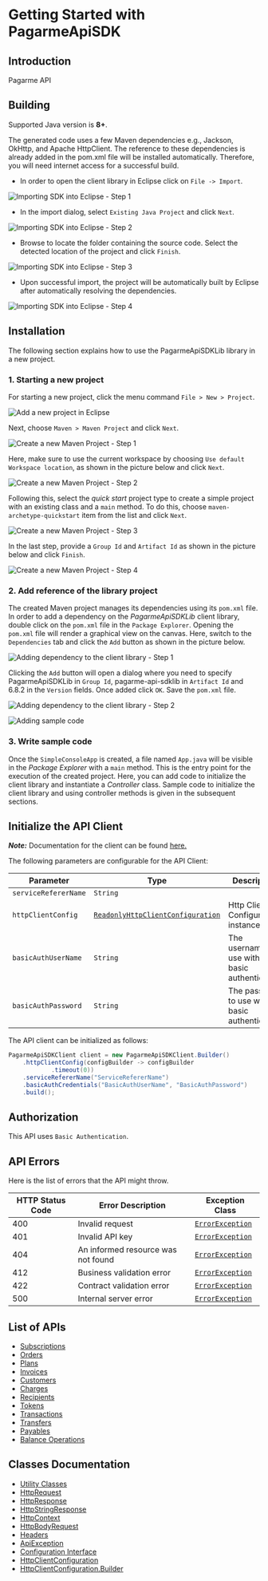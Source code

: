 
# Getting Started with PagarmeApiSDK

## Introduction

Pagarme API

## Building

Supported Java version is **8+**.

The generated code uses a few Maven dependencies e.g., Jackson, OkHttp,
and Apache HttpClient. The reference to these dependencies is already
added in the pom.xml file will be installed automatically. Therefore,
you will need internet access for a successful build.

* In order to open the client library in Eclipse click on `File -> Import`.

![Importing SDK into Eclipse - Step 1](https://apidocs.io/illustration/java?workspaceFolder=PagarmeApiSDK-Java&workspaceName=PagarmeApiSDK&projectName=PagarmeApiSDKLib&rootNamespace=me.pagar.api&groupId=PagarmeApiSDKLib&artifactId=pagarme-api-sdklib&version=6.8.2&step=import0)

* In the import dialog, select `Existing Java Project` and click `Next`.

![Importing SDK into Eclipse - Step 2](https://apidocs.io/illustration/java?workspaceFolder=PagarmeApiSDK-Java&workspaceName=PagarmeApiSDK&projectName=PagarmeApiSDKLib&rootNamespace=me.pagar.api&groupId=PagarmeApiSDKLib&artifactId=pagarme-api-sdklib&version=6.8.2&step=import1)

* Browse to locate the folder containing the source code. Select the detected location of the project and click `Finish`.

![Importing SDK into Eclipse - Step 3](https://apidocs.io/illustration/java?workspaceFolder=PagarmeApiSDK-Java&workspaceName=PagarmeApiSDK&projectName=PagarmeApiSDKLib&rootNamespace=me.pagar.api&groupId=PagarmeApiSDKLib&artifactId=pagarme-api-sdklib&version=6.8.2&step=import2)

* Upon successful import, the project will be automatically built by Eclipse after automatically resolving the dependencies.

![Importing SDK into Eclipse - Step 4](https://apidocs.io/illustration/java?workspaceFolder=PagarmeApiSDK-Java&workspaceName=PagarmeApiSDK&projectName=PagarmeApiSDKLib&rootNamespace=me.pagar.api&groupId=PagarmeApiSDKLib&artifactId=pagarme-api-sdklib&version=6.8.2&step=import3)

## Installation

The following section explains how to use the PagarmeApiSDKLib library in a new project.

### 1. Starting a new project

For starting a new project, click the menu command `File > New > Project`.

![Add a new project in Eclipse](https://apidocs.io/illustration/java?workspaceFolder=PagarmeApiSDK-Java&workspaceName=PagarmeApiSDK&projectName=PagarmeApiSDKLib&rootNamespace=me.pagar.api&groupId=PagarmeApiSDKLib&artifactId=pagarme-api-sdklib&version=6.8.2&step=createNewProject0)

Next, choose `Maven > Maven Project` and click `Next`.

![Create a new Maven Project - Step 1](https://apidocs.io/illustration/java?workspaceFolder=PagarmeApiSDK-Java&workspaceName=PagarmeApiSDK&projectName=PagarmeApiSDKLib&rootNamespace=me.pagar.api&groupId=PagarmeApiSDKLib&artifactId=pagarme-api-sdklib&version=6.8.2&step=createNewProject1)

Here, make sure to use the current workspace by choosing `Use default Workspace location`, as shown in the picture below and click `Next`.

![Create a new Maven Project - Step 2](https://apidocs.io/illustration/java?workspaceFolder=PagarmeApiSDK-Java&workspaceName=PagarmeApiSDK&projectName=PagarmeApiSDKLib&rootNamespace=me.pagar.api&groupId=PagarmeApiSDKLib&artifactId=pagarme-api-sdklib&version=6.8.2&step=createNewProject2)

Following this, select the *quick start* project type to create a simple project with an existing class and a `main` method. To do this, choose `maven-archetype-quickstart` item from the list and click `Next`.

![Create a new Maven Project - Step 3](https://apidocs.io/illustration/java?workspaceFolder=PagarmeApiSDK-Java&workspaceName=PagarmeApiSDK&projectName=PagarmeApiSDKLib&rootNamespace=me.pagar.api&groupId=PagarmeApiSDKLib&artifactId=pagarme-api-sdklib&version=6.8.2&step=createNewProject3)

In the last step, provide a `Group Id` and `Artifact Id` as shown in the picture below and click `Finish`.

![Create a new Maven Project - Step 4](https://apidocs.io/illustration/java?workspaceFolder=PagarmeApiSDK-Java&workspaceName=PagarmeApiSDK&projectName=PagarmeApiSDKLib&rootNamespace=me.pagar.api&groupId=PagarmeApiSDKLib&artifactId=pagarme-api-sdklib&version=6.8.2&step=createNewProject4)

### 2. Add reference of the library project

The created Maven project manages its dependencies using its `pom.xml` file. In order to add a dependency on the *PagarmeApiSDKLib* client library, double click on the `pom.xml` file in the `Package Explorer`. Opening the `pom.xml` file will render a graphical view on the canvas. Here, switch to the `Dependencies` tab and click the `Add` button as shown in the picture below.

![Adding dependency to the client library - Step 1](https://apidocs.io/illustration/java?workspaceFolder=PagarmeApiSDK-Java&workspaceName=PagarmeApiSDK&projectName=PagarmeApiSDKLib&rootNamespace=me.pagar.api&groupId=PagarmeApiSDKLib&artifactId=pagarme-api-sdklib&version=6.8.2&step=testProject0)

Clicking the `Add` button will open a dialog where you need to specify PagarmeApiSDKLib in `Group Id`, pagarme-api-sdklib in `Artifact Id` and 6.8.2 in the `Version` fields. Once added click `OK`. Save the `pom.xml` file.

![Adding dependency to the client library - Step 2](https://apidocs.io/illustration/java?workspaceFolder=PagarmeApiSDK-Java&workspaceName=PagarmeApiSDK&projectName=PagarmeApiSDKLib&rootNamespace=me.pagar.api&groupId=PagarmeApiSDKLib&artifactId=pagarme-api-sdklib&version=6.8.2&step=testProject1)

![Adding sample code](https://apidocs.io/illustration/java?workspaceFolder=PagarmeApiSDK-Java&workspaceName=PagarmeApiSDK&projectName=PagarmeApiSDKLib&rootNamespace=me.pagar.api&groupId=PagarmeApiSDKLib&artifactId=pagarme-api-sdklib&version=6.8.2&step=testProject2)

### 3. Write sample code

Once the `SimpleConsoleApp` is created, a file named `App.java` will be visible in the *Package Explorer* with a `main` method. This is the entry point for the execution of the created project.
Here, you can add code to initialize the client library and instantiate a *Controller* class. Sample code to initialize the client library and using controller methods is given in the subsequent sections.

## Initialize the API Client

**_Note:_** Documentation for the client can be found [here.](https://www.github.com/pagarme/pagarme-java-sdk/tree/6.8.2/doc/client.md)

The following parameters are configurable for the API Client:

| Parameter | Type | Description |
|  --- | --- | --- |
| `serviceRefererName` | `String` |  |
| `httpClientConfig` | [`ReadonlyHttpClientConfiguration`](https://www.github.com/pagarme/pagarme-java-sdk/tree/6.8.2/doc/http-client-configuration.md) | Http Client Configuration instance. |
| `basicAuthUserName` | `String` | The username to use with basic authentication |
| `basicAuthPassword` | `String` | The password to use with basic authentication |

The API client can be initialized as follows:

```java
PagarmeApiSDKClient client = new PagarmeApiSDKClient.Builder()
    .httpClientConfig(configBuilder -> configBuilder
            .timeout(0))
    .serviceRefererName("ServiceRefererName")
    .basicAuthCredentials("BasicAuthUserName", "BasicAuthPassword")
    .build();
```

## Authorization

This API uses `Basic Authentication`.

## API Errors

Here is the list of errors that the API might throw.

| HTTP Status Code | Error Description | Exception Class |
|  --- | --- | --- |
| 400 | Invalid request | [`ErrorException`](https://www.github.com/pagarme/pagarme-java-sdk/tree/6.8.2/doc/models/error-exception.md) |
| 401 | Invalid API key | [`ErrorException`](https://www.github.com/pagarme/pagarme-java-sdk/tree/6.8.2/doc/models/error-exception.md) |
| 404 | An informed resource was not found | [`ErrorException`](https://www.github.com/pagarme/pagarme-java-sdk/tree/6.8.2/doc/models/error-exception.md) |
| 412 | Business validation error | [`ErrorException`](https://www.github.com/pagarme/pagarme-java-sdk/tree/6.8.2/doc/models/error-exception.md) |
| 422 | Contract validation error | [`ErrorException`](https://www.github.com/pagarme/pagarme-java-sdk/tree/6.8.2/doc/models/error-exception.md) |
| 500 | Internal server error | [`ErrorException`](https://www.github.com/pagarme/pagarme-java-sdk/tree/6.8.2/doc/models/error-exception.md) |

## List of APIs

* [Subscriptions](https://www.github.com/pagarme/pagarme-java-sdk/tree/6.8.2/doc/controllers/subscriptions.md)
* [Orders](https://www.github.com/pagarme/pagarme-java-sdk/tree/6.8.2/doc/controllers/orders.md)
* [Plans](https://www.github.com/pagarme/pagarme-java-sdk/tree/6.8.2/doc/controllers/plans.md)
* [Invoices](https://www.github.com/pagarme/pagarme-java-sdk/tree/6.8.2/doc/controllers/invoices.md)
* [Customers](https://www.github.com/pagarme/pagarme-java-sdk/tree/6.8.2/doc/controllers/customers.md)
* [Charges](https://www.github.com/pagarme/pagarme-java-sdk/tree/6.8.2/doc/controllers/charges.md)
* [Recipients](https://www.github.com/pagarme/pagarme-java-sdk/tree/6.8.2/doc/controllers/recipients.md)
* [Tokens](https://www.github.com/pagarme/pagarme-java-sdk/tree/6.8.2/doc/controllers/tokens.md)
* [Transactions](https://www.github.com/pagarme/pagarme-java-sdk/tree/6.8.2/doc/controllers/transactions.md)
* [Transfers](https://www.github.com/pagarme/pagarme-java-sdk/tree/6.8.2/doc/controllers/transfers.md)
* [Payables](https://www.github.com/pagarme/pagarme-java-sdk/tree/6.8.2/doc/controllers/payables.md)
* [Balance Operations](https://www.github.com/pagarme/pagarme-java-sdk/tree/6.8.2/doc/controllers/balance-operations.md)

## Classes Documentation

* [Utility Classes](https://www.github.com/pagarme/pagarme-java-sdk/tree/6.8.2/doc/utility-classes.md)
* [HttpRequest](https://www.github.com/pagarme/pagarme-java-sdk/tree/6.8.2/doc/http-request.md)
* [HttpResponse](https://www.github.com/pagarme/pagarme-java-sdk/tree/6.8.2/doc/http-response.md)
* [HttpStringResponse](https://www.github.com/pagarme/pagarme-java-sdk/tree/6.8.2/doc/http-string-response.md)
* [HttpContext](https://www.github.com/pagarme/pagarme-java-sdk/tree/6.8.2/doc/http-context.md)
* [HttpBodyRequest](https://www.github.com/pagarme/pagarme-java-sdk/tree/6.8.2/doc/http-body-request.md)
* [Headers](https://www.github.com/pagarme/pagarme-java-sdk/tree/6.8.2/doc/headers.md)
* [ApiException](https://www.github.com/pagarme/pagarme-java-sdk/tree/6.8.2/doc/api-exception.md)
* [Configuration Interface](https://www.github.com/pagarme/pagarme-java-sdk/tree/6.8.2/doc/configuration-interface.md)
* [HttpClientConfiguration](https://www.github.com/pagarme/pagarme-java-sdk/tree/6.8.2/doc/http-client-configuration.md)
* [HttpClientConfiguration.Builder](https://www.github.com/pagarme/pagarme-java-sdk/tree/6.8.2/doc/http-client-configuration-builder.md)

